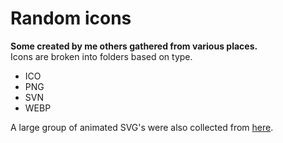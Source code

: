 # Random icons

**Some created by me others gathered from various places.**<br>
Icons are broken into folders based on type.
 - ICO
 - PNG
 - SVN
 - WEBP

A large group of animated SVG's were also collected from [here](https://github.com/hernandito/unRAID-Docker-Folder-Animated-Icons---Alternate-Colors).